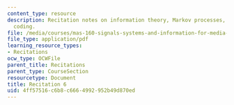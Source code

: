 ```yaml
---
content_type: resource
description: Recitation notes on information theory, Markov processes, and entropy
  coding.
file: /media/courses/mas-160-signals-systems-and-information-for-media-technology-fall-2007/4ff57516c6b8c6664992952b49d870ed_rec6.pdf
file_type: application/pdf
learning_resource_types:
- Recitations
ocw_type: OCWFile
parent_title: Recitations
parent_type: CourseSection
resourcetype: Document
title: Recitation 6
uid: 4ff57516-c6b8-c666-4992-952b49d870ed
---
```

